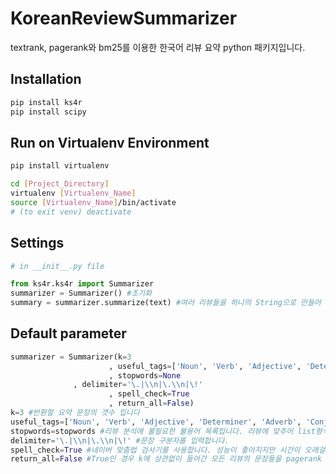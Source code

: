 # KoreanReviewSummarizer
textrank, pagerank와 bm25를 이용한 한국어 리뷰 요약 python 패키지입니다.
## Installation
```sh
pip install ks4r
pip install scipy
```
## Run on Virtualenv Environment
```sh
pip install virtualenv

cd [Project_Directory]
virtualenv [Virtualenv_Name]
source [Virtualenv_Name]/bin/activate
# (to exit venv) deactivate
```
## Settings
```python
# in __init__.py file

from ks4r.ks4r import Summarizer
summarizer = Summarizer() #초기화
summary = summarizer.summarize(text) #여러 리뷰들을 하나의 String으로 만들어 넣으시면 됩니다.
```
## Default parameter
```python
summarizer = Summarizer(k=3
                      , useful_tags=['Noun', 'Verb', 'Adjective', 'Determiner', 'Adverb', 'Conjunction', 'Josa', 'PreEomi', 'Eomi', 'Suffix', 'Alpha', 'Number']
                      , stopwords=None
	          , delimiter='\.|\\n|\.\\n|\!'
                      , spell_check=True
                      , return_all=False)
k=3 #반환할 요약 문장의 갯수 입니다
useful_tags=['Noun', 'Verb', 'Adjective', 'Determiner', 'Adverb', 'Conjunction', 'Josa', 'PreEomi', 'Eomi', 'Suffix', 'Alpha', 'Number'] #가중치 계산에 사용할 형태소입니다.
stopwords=stopwords #리뷰 분석에 불필요한 불용어 목록입니다. 리뷰에 맞추어 list형식으로 만들어 적용하시면 됩니다. 기본은 쇼핑몰 리뷰에 맞추어져있습니다.
delimiter='\.|\\n|\.\\n|\!' #문장 구분자를 입력합니다.
spell_check=True #네이버 맞춤법 검사기를 사용합니다. 성능이 좋아지지만 시간이 오래걸립니다.
return_all=False #True인 경우 k에 상관없이 들어간 모든 리뷰의 문장들을 pagerank score가 높은순으로 반환합니다.
```
